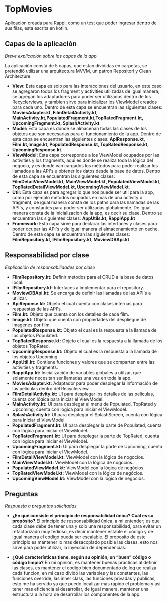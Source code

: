 # TopMovies

Aplicación creada para Rappi, como un test que poder ingresar dentro de sus filas, esta escrita en kotlin.

## Capas de la aplicación
_Breve explicación sobre las capas de la app_

La aplicación consta de 5 capas, que estan divididas en carpetas, se pretendió utilizar una arquitectura MVVM, un patron Repositori
y Clean Architecture:

* **View:** Esta capa es solo para las interacciones del usuario, en este caso se agregaron todos los fragment y activities 
utilizadas de igual manera; se agregan los adaptadores para poder ser utilizados dentro de los Recyclerviews, y tambien sirve 
para inicializar los ViewModel creados para cada uno. Dentro de esta capa se encuentran las siguientes clases: **MoviesAdapter.kt,
FilmDetailActivity.kt, MainActivity.kt,PopulatedFragment.kt,TopRatedFragment.kt, UpcomingFragment.kt, SplashActivity.kt**.
* **Model:** Esta capa es donde se almacenan todas las clases de los objetos que son necesarias para el funcionamiento de la 
app. Dentro de esta capa se encuentran las siguientes clases: **ApiResponse.kt, Film.kt,Image.kt, PopulatedResponse.kt, TopRatedResponse.kt,
UpcomingResponse.kt**.
* **ViewModel:** Esta capa corresponde a los ViewModel ocupados por las activities y los fragments, aqui es donde se realiza toda
la lógica del negocio, y es donde van cargados los métodos para poder realizar los llamados a las API's u obtener los datos desde
la base de datos. Dentro de esta capa se encuentran las siguientes clases: **FilmDetailViewModel.kt, MainViewModel.kt, PopulatedViewModel.kt,
TopRatedDetailViewModel.kt, UpcomingViewModel.kt**.
* **Util:** Esta capa es para agregar lo que nos puede ser util para la app, como por ejemplo metodos ocupados en mas de una activity o fragment,
de igual manera consta de los paths para las llamadas de las API's, y constantes para poder ser utilizadas globalmente. De igual manera
consta de la inicializacion de la app, es decir su clase. Dentro se encuentran las siguientes clases: **AppUtils.kt, RappiApp.kt**
* **Framework:** Esta capa sirve para declarar las interfaces y clases para poder ocupar las API's y de igual manera el almacenamiento
en cache. Dentro de esta capa se encuentran las siguientes clases: **FilmRepository.kt, IFilmRepository.kt, MoviewDBApi.kt**

## Responsabilidad por clase
_Explicación de responsabilidades por clase_
* **FilmRepository.kt:** Definir metodos para el CRUD a la base de datos local.
* **IFilmRepository.kt:** Interfaces a implementar para el repository.
* **MoviewDBApi.kt:** Se encarga de definir las llamadas de las API's a utilizar.
* **ApiReponse.kt:** Objeto el cual cuenta con clases internas para respuestas de las API's.
* **Film.kt:** Objeto que cuenta con los detalles de cada film.
* **Image.kt:** Objeto que cuenta con propiedades del despliegue de imagenes por film.
* **PopulatedResponse.kt:** Objeto el cual es la respuesta a la llamada de los objetos Populated.
* **TopRatedResponse.kt:** Objeto el cual es la respuesta a la llamada de los objetos TopRated.
* **UpcomingResponse.kt:** Objeto el cual es la respuesta a la llamada de los objetos Upcoming.
* **AppUtil.kt:** Contiene funciones y valores que se comparten entre las activities y fragments.
* **RappiApp.kt:** Inicialización de variables globales a utilzar, que solamente necesitan ser llamadas una vez en toda la app.
* **MoviesAdapter.kt:** Adaptador para poder desplegar la información de las peliculas dentro del Recyclerview.
* **FilmDetailActivity.kt:** UI para desplegar los detalles de las peliculas, cuenta con lógica para iniciar el ViewModel.
* **MainActivity.kt:** UI para desplegar el menú de Populated, TopRated y Upcoming, cuenta con lógica para iniciar el ViewModel.
* **SplashActivity.kt:** UI para desplegar el SplashScreen, cuenta con lógica para iniciar el ViewModel.
* **PopulatedFragment.kt:** UI para desplegar la parte de Populated, cuenta con lógica para iniciar el ViewModel.
* **TopRatedFragment.kt:** UI para desplegar la parte de TopRated, cuenta con lógica para iniciar el ViewModel.
* **UpcomingFragment.kt:** UI para desplegar la parte de Upcoming, cuenta con lógica para iniciar el ViewModel.
* **FilmDetailViewModel.kt:** ViewModel con la lógica de nogocios.
* **MainViewModel.kt:** ViewModel con la lógica de nogocios.
* **PopulatedViewModel.kt:** ViewModel con la lógica de negócios.
* **TopRatedViewModel.kt:** ViewModel con la lógica de negócios.
* **UpcomingViewModel.kt:** ViewModel con la lógica de negócios.

## Preguntas
_Respuesta a preguntas solicitadas_

* **¿En qué consiste el principio de responsabilidad única? Cuál es su propósito?**
El principio de responsabilidad única, a mi entender; es que cada clase debe de tener una y solo una responsabilidad, para evitar
un refactorizado muy tedioso, es decir mantener estable el código y de igual manera el código pueda ser escalable.
El proposito de este principio es mantener lo mas desacoplado posible las clases, esto nos sirve para poder utilizar, la inyección
de dependencias.

* **¿Qué características tiene, según su opinión, un “buen” código o código limpio?**
En mi opinión, es mantener buenas practicas al definir las clases, es mantener el codigo bien documentado de loq ue realiza cada
funcion, en mi caso divido las variables y las constantes, las funciones override, las inner class, las funciones privadas y publicas,
esto me ha servido ya que puedo localizar mas rápido el problema y asi tener mas eficiencia al desarrollar, de igual manera, 
mantener una estructura a la hora de desarrollar los componentes de la app.

